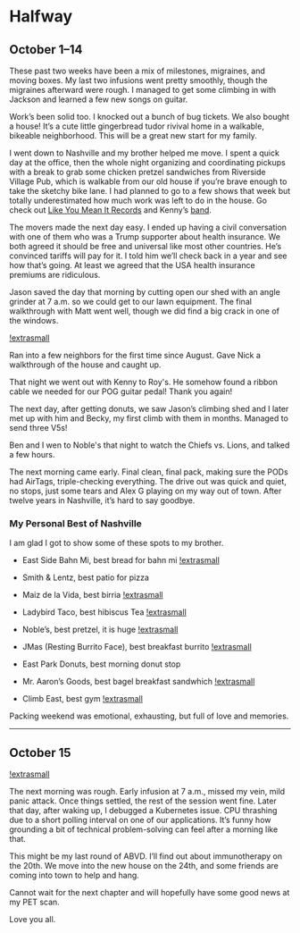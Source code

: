 # Halfway

## October 1–14

These past two weeks have been a mix of milestones, migraines, and moving boxes. My last two infusions went pretty smoothly, though the migraines afterward were rough. I managed to get some climbing in with Jackson and learned a few new songs on guitar.

Work’s been solid too. I knocked out a bunch of bug tickets. We also bought a house! It’s a cute little gingerbread tudor rivival home in a walkable, bikeable neighborhood. This will be a great new start for my family.

I went down to Nashville and my brother helped me move. I spent a quick day at the office, then the whole night organizing and coordinating pickups with a break to grab some chicken pretzel sandwiches from Riverside Village Pub, which is walkable from our old house if you’re brave enough to take the sketchy bike lane. I had planned to go to a few shows that week but totally underestimated how much work was left to do in the house. Go check out [Like You Mean It Records](https://www.likeyoumeanitrecords.com/) and Kenny’s [band](https://music.apple.com/us/artist/riley-haynie/1454064000).

The movers made the next day easy. I ended up having a civil conversation with one of them who was a Trump supporter about health insurance. We both agreed it should be free and universal like most other countries. He’s convinced tariffs will pay for it. I told him we’ll check back in a year and see how that’s going. At least we agreed that the USA health insurance premiums are ridiculous.

Jason saved the day that morning by cutting open our shed with an angle grinder at 7 a.m. so we could get to our lawn equipment. The final walkthrough with Matt went well, though we did find a big crack in one of the windows.

[!extrasmall](anglegrinder.JPG)

Ran into a few neighbors for the first time since August. Gave Nick a walkthrough of the house and caught up.

That night we went out with Kenny to Roy's. He somehow found a ribbon cable we needed for our POG guitar pedal! Thank you again!

The next day, after getting donuts, we saw Jason’s climbing shed and I later met up with him and Becky, my first climb with them in months. Managed to send three V5s!

Ben and I wen to Noble's that night to watch the Chiefs vs. Lions, and talked a few hours.

The next morning came early. Final clean, final pack, making sure the PODs had AirTags, triple-checking everything. The drive out was quick and quiet, no stops, just some tears and Alex G playing on my way out of town. After twelve years in Nashville, it’s hard to say goodbye.

### My Personal Best of Nashville

I am glad I got to show some of these spots to my brother.

- East Side Bahn Mi, best bread for bahn mi
[!extrasmall](eastsidebahnmi.JPG)

- Smith & Lentz, best patio for pizza

- Maiz de la Vida, best birria
[!extrasmall](maizdelavida.JPG)

- Ladybird Taco, best hibiscus Tea
[!extrasmall](ladybird.JPG)

- Noble’s, best pretzel, it is huge
[!extrasmall](nobles.JPG)

- JMas (Resting Burrito Face), best breakfast burrito
[!extrasmall](jmas.JPG)

- East Park Donuts, best morning donut stop

- Mr. Aaron’s Goods, best bagel breakfast sandwhich
[!extrasmall](mraaronsgoods.JPG)

- Climb East, best gym
[!extrasmall](climbeast.JPG)


Packing weekend was emotional, exhausting, but full of love and memories.  

---

## October 15

[!extrasmall](sitemansunrise.JPG)

The next morning was rough. Early infusion at 7 a.m., missed my vein, mild panic attack. Once things settled, the rest of the session went fine. Later that day, after waking up, I debugged a Kubernetes issue. CPU thrashing due to a short polling interval on one of our applications. It’s funny how grounding a bit of technical problem-solving can feel after a morning like that.

This might be my last round of ABVD. I’ll find out about immunotherapy on the 20th. We move into the new house on the 24th, and some friends are coming into town to help and hang.

Cannot wait for the next chapter and will hopefully have some good news at my PET scan.

Love you all.
